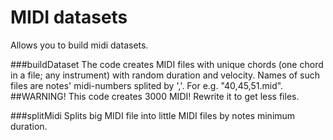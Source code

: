 # MIDI datasets
Allows you to build midi datasets.

###buildDataset
The code creates MIDI files with unique chords (one chord in a file; any instrument) with random duration and velocity. Names of such files are notes' midi-numbers splited by ','. For e.g. "40,45,51.mid".
##WARNING!
This code creates 3000 MIDI! Rewrite it to get less files.

###splitMidi
Splits big MIDI file into little MIDI files by notes minimum duration.
